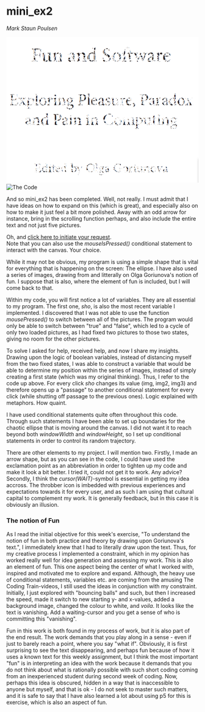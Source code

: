 # mini_ex2
*Mark Staun Poulsen*


![Running Program](Images/FunandSoftware.jpg)
<img src="https://github.com/Mmarksp/Aesthetic_Programming_2018/blob/master/mini_exercises/mini_ex2/Images/Code.jpg" alt="The Code" width="50%" height="50%">

And so mini_ex2 has been completed. Well, not really. I must admit that I have ideas on how to expand on this (which is great), and especially also on how to make it just feel a bit more polished. Away with an odd arrow for instance, bring in the scrolling function perhaps, and also include the entire text and not just five pictures.

Oh, and [click here to initiate your request](https://rawgit.com/Mmarksp/Aesthetic_Programming_2018/master/mini_exercises/mini_ex2/indexex2.html).  
Note that you can also use the *mouseIsPressed()* conditional statement to interact with the canvas. Your choice.


While it may not be obvious, my program is using a simple shape that is vital for everything that is happening on the screen: The ellipse. I have also used a series of images, drawing from and litterally on Olga Goriunova's notion of fun. I suppose that is also, where the element of fun is included, but I will come back to that.  

Within my code, you will first notice a lot of variables. They are all essential to my program. The first one, *sho*, is also the most recent variable I implemented. I discovered that I was not able to use the function *mousePressed()* to switch between all of the pictures. The program would only be able to switch between "true" and "false", which led to a cycle of only two loaded pictures, as I had fixed two pictures to those two states, giving no room for the other pictures.  

To solve I asked for help, received help, and now I share my insights. Drawing upon the logic of boolean variables, instead of distancing myself from the two fixed states, I was able to construct a variable that would be able to determine my position within the series of images, instead of simply creating a first state (which was my original thinking). Thus, I refer to the code up above.
For every click *sho* changes its value (img, img2, img3) and therefore opens up a "passage" to another conditional statement for every click (while shutting off passage to the previous ones). Logic explained with metaphors. How quaint.  

I have used conditional statements quite often throughout this code. Through such statements I have been able to set up boundaries for the chaotic ellipse that is moving around the canvas. I did not want it to reach beyond both *windowWidth* and *windowHeight*, so I set up conditional statements in order to control its random trajectory.  

There are other elements to my project. I will mention two. Firstly, I made an arrow shape, but as you can see in the code, I could have used the exclamation point as an abbreviation in order to tighten up my code and make it look a bit better. I tried it, could not get it to work. Any advice? Secondly, I think the *cursor(WAIT)*-symbol is essential in getting my idea accross. The throbber icon is imbedded with previous experiences and expectations towards it for every user, and as such I am using that cultural capital to complement my work. It is generally feedback, but in this case it is obviously an illusion.  

### The notion of Fun
As I read the initial objective for this week's exercise, "To understand the notion of fun in both practice and theory by drawing upon Goriunova's text.", I immediately knew that I had to literally draw upon the text. Thus, for my creative process I implemented a constraint, which in my opinion has worked really well for idea generation and assessing my work. This is also an element of fun. This one aspect being the center of what I worked with, inspired and motivated me to explore and expand. Although, the heavy use of conditional statements, variables etc. are coming from the amusing The Coding Train-videos, I still used the ideas in conjunction with my constraint. Initially, I just explored with "bouncing balls" and such, but then I increased the speed, made it switch to new starting y- and x-values, added a background image, changed the colour to white, and *voila*. It looks like the text is vanishing. Add a waiting-cursor and you get a sense of who is committing this "vanishing".  

Fun in this work is both found in my process of work, but it is also part of the end result. The work demands that you play along in a sense - even if just to barely reach a point, where you say "what if". Obviously, it is first surprising to see the text disappearing, and perhaps fun because of how it uses a known text for this weekly assignment, but I think the most important "fun" is in interpreting an idea with the work because it demands that you do not think about what is rationally possible with such short coding coming from an inexperienced student during second week of coding. Now, perhaps this idea is obscured, hidden in a way that is inaccessible to anyone but myself, and that is ok - I do not seek to master such matters, and it is safe to say that I have also learned a lot about using p5 for this is exercise, which is also an aspect of fun.
